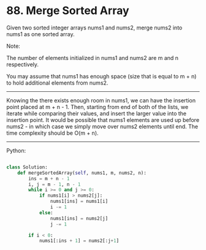# 88. Merge Sorted Array

Given two sorted integer arrays nums1 and nums2, merge nums2 into nums1 as one
sorted array.

Note:

The number of elements initialized in nums1 and nums2 are m and n respectively.

You may assume that nums1 has enough space (size that is equal to m + n) to
hold additional elements from nums2.

---

Knowing the there exists enough room in nums1, we can have the insertion point
placed at m + n - 1. Then, starting from end of both of the lists, we iterate
while comparing their values, and insert the larger value into the insertion
point. It would be possible that nums1 elements are used up before nums2 - in
which case we simply move over nums2 elements until end. The time complexity
should be O(m + n).

---

Python:

```python

class Solution:
    def mergeSortedArray(self, nums1, m, nums2, n):
        ins = m + n - 1
        i, j = m - 1, n - 1
        while i >= 0 and j >= 0:
            if nums1[i] > nums2[j]:
                nums1[ins] = nums1[i]
                i -= 1
            else:
                nums1[ins] = nums2[j]
                j -= 1

        if i < 0:
            nums1[:ins + 1] = nums2[:j+1]
```
